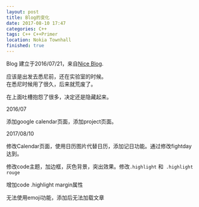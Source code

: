 ```yaml
---
layout: post
title: Blog的变化
date: 2017-08-10 17:47
categories: C++ 
tags: C++ C++Primer
location: Nokia Townhall
finished: true
---
```


Blog 建立于2016/07/21，来自[Nice Blog](https://github.com/itisbenjamin/Nice_Blog).

应该是出发去悉尼前，还在实验室的时候。  
在悉尼时候用了很久，后来就荒废了。

在上面吐槽抱怨了很多，决定还是隐藏起来。

2016/07

添加google calendar页面，添加project页面。

2017/08/10

修改Calendar页面，使用日历图片代替日历，添加记日功能。通过修改fightday达到。

修改code主题，加边框，灰色背景，突出效果。修改`.highlight` 和` .highlight rouge`

增加code .highlight margin属性

无法使用emoji功能，添加后无法加载文章